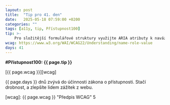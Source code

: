 ```yaml
---
layout: post
title:  "Tip pro 41. den"
date:   2025-05-18 07:59:00 +0200
categories: ""
tags: [a11y, tip, Přístupnost100]
tip: >- 
    Pro složitější formulářové struktury využijte ARIA atributy k navázání popisků a vysvětlujícího textu (např. `aria-labelledby` a `aria-describedby`), aby čtečky předaly uživatelům kontext.
wcag: https://www.w3.org/WAI/WCAG22/Understanding/name-role-value
days: 41
---
```

**#Přístupnost100: {{ page.tip }}**

[{{ page.wcag }}][wcag]

{{ page.days }} dnů zvývá do účinnosti zákona o přístupnosti. Stačí drobnost, a zlepšíte lidem zážitek z webu.

[wcag]: {{ page.wcag }} "Předpis WCAG"
5